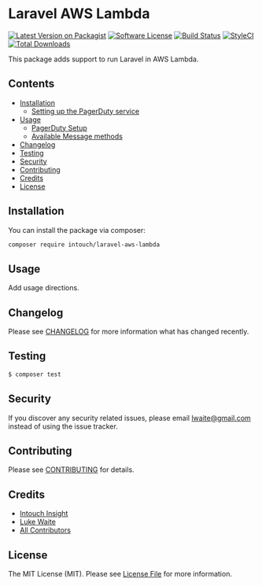 # Laravel AWS Lambda

[![Latest Version on Packagist](https://img.shields.io/packagist/v/intouch/laravel-aws-lambda.svg?style=flat-square)](https://packagist.org/packages/intouch/laravel-aws-lambda)
[![Software License](https://img.shields.io/badge/license-MIT-brightgreen.svg?style=flat-square)](LICENSE.md)
[![Build Status](https://img.shields.io/travis/In-Touch/laravel-aws-lambda/master.svg?style=flat-square)](https://travis-ci.org/In-Touch/laravel-aws-lambda)
[![StyleCI](https://styleci.io/repos/163447633/shield)](https://styleci.io/repos/163447633)
[![Total Downloads](https://img.shields.io/packagist/dt/intouch/laravel-aws-lambda.svg?style=flat-square)](https://packagist.org/packages/intouch/laravel-aws-lambda)

This package adds support to run Laravel in AWS Lambda.

## Contents

- [Installation](#installation)
	- [Setting up the PagerDuty service](#setting-up-the-PagerDuty-service)
- [Usage](#usage)
    - [PagerDuty Setup](#pagerduty-setup)
	- [Available Message methods](#available-message-methods)
- [Changelog](#changelog)
- [Testing](#testing)
- [Security](#security)
- [Contributing](#contributing)
- [Credits](#credits)
- [License](#license)


## Installation

You can install the package via composer:

```bash
composer require intouch/laravel-aws-lambda
```

## Usage

Add usage directions.

## Changelog

Please see [CHANGELOG](CHANGELOG.md) for more information what has changed recently.

## Testing

``` bash
$ composer test
```

## Security

If you discover any security related issues, please email lwaite@gmail.com instead of using the issue tracker.

## Contributing

Please see [CONTRIBUTING](CONTRIBUTING.md) for details.

## Credits

- [Intouch Insight](https://www.intouchinsight.com)
- [Luke Waite](https://github.com/lukewaite)
- [All Contributors](../../contributors)

## License

The MIT License (MIT). Please see [License File](LICENSE.md) for more information.

